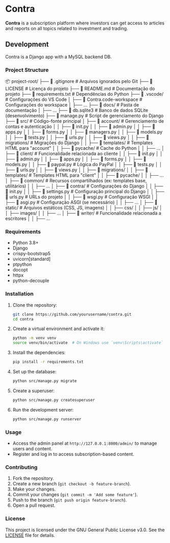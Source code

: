 # Contra

**Contra** is a subscription platform where investors can get access to articles and reports on all topics related to investment and trading.

## Development

Contra is a Django app with a MySQL backend DB.

### Project Structure
📦 project-root/ ├── 📄 .gitignore # Arquivos ignorados pelo Git ├── 📄 LICENSE # Licença do projeto ├── 📄 README.md # Documentação do projeto ├── 📄 requirements.txt # Dependências do Python ├── 📁 .vscode/ # Configurações do VS Code │ ├── 📄 Contra.code-workspace # Configurações do workspace │ ├── ... ├── 📁 docs/ # Pasta de documentação │ ├── ... ├── 📄 db.sqlite3 # Banco de dados SQLite (desenvolvimento) ├── 🐍 manage.py # Script de gerenciamento do Django ├── 📁 src/ # Código-fonte principal │ ├── 📁 account/ # Gerenciamento de contas e autenticação │ │ ├── 🐍 init.py │ │ ├── 🐍 admin.py │ │ ├── 🐍 apps.py │ │ ├── 🐍 forms.py │ │ ├── 🐍 managers.py │ │ ├── 🐍 models.py │ │ ├── 🐍 tests.py │ │ ├── 🐍 urls.py │ │ ├── 🐍 views.py │ │ ├── 📁 migrations/ # Migrações do Django │ │ ├── 📁 templates/ # Templates HTML para "account" │ │ ├── 📁 pycache/ # Cache do Python │ │ ├── ... │ ├── 📁 client/ # Funcionalidade relacionada ao cliente │ │ ├── 🐍 init.py │ │ ├── 🐍 admin.py │ │ ├── 🐍 apps.py │ │ ├── 🐍 forms.py │ │ ├── 🐍 models.py │ │ ├── 🐍 paypal.py # Lógica do PayPal │ │ ├── 🐍 tests.py │ │ ├── 🐍 urls.py │ │ ├── 🐍 views.py │ │ ├── 📁 migrations/ │ │ ├── 📁 templates/ # Templates HTML para "client" │ │ ├── 📁 pycache/ │ │ ├── ... │ ├── 📁 common/ # Recursos compartilhados (ex: templates base, utilitários) │ │ ├── ... │ ├── 📁 contra/ # Configurações do Django │ │ ├── 🐍 init.py │ │ ├── 🐍 settings.py # Configuração principal do Django │ │ ├── 🐍 urls.py # URLs do projeto │ │ ├── 🐍 wsgi.py # Configuração WSGI │ │ ├── 🐍 asgi.py # Configuração ASGI (se necessário) │ │ ├── ... │ ├── 📁 static/ # Arquivos estáticos (CSS, JS, imagens) │ │ ├── css/ │ │ ├── js/ │ │ ├── images/ │ │ ├── ... │ ├── 📁 writer/ # Funcionalidade relacionada a escritores │ │ ├── ...

### Requirements

- Python 3.8+
- Django
- crispy-bootstrap5
- uvicorn[standard]
- ptpython
- docopt
- httpx
- python-decouple

### Installation

1. Clone the repository:
    ```sh
    git clone https://github.com/yourusername/contra.git
    cd contra
    ```

2. Create a virtual environment and activate it:
    ```sh
    python -m venv venv
    source venv/bin/activate  # On Windows use `venv\Scripts\activate`
    ```

3. Install the dependencies:
    ```sh
    pip install -r requirements.txt
    ```

4. Set up the database:
    ```sh
    python src/manage.py migrate
    ```

5. Create a superuser:
    ```sh
    python src/manage.py createsuperuser
    ```

6. Run the development server:
    ```sh
    python src/manage.py runserver
    ```

### Usage

- Access the admin panel at `http://127.0.0.1:8000/admin/` to manage users and content.
- Register and log in to access subscription-based content.

### Contributing

1. Fork the repository.
2. Create a new branch (`git checkout -b feature-branch`).
3. Make your changes.
4. Commit your changes (`git commit -m 'Add some feature'`).
5. Push to the branch (`git push origin feature-branch`).
6. Open a pull request.

### License

This project is licensed under the GNU General Public License v3.0. See the [LICENSE](LICENSE) file for details.
